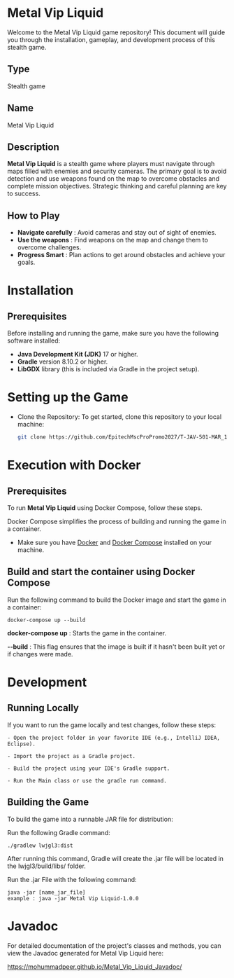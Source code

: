 # Metal Vip Liquid

Welcome to the Metal Vip Liquid game repository! This document will guide you through the installation, gameplay, and development process of this stealth game.

## Type
Stealth game

## Name
Metal Vip Liquid 

## Description

**Metal Vip Liquid** is a stealth game where players must navigate through maps filled with enemies and security cameras. The primary goal is to avoid detection and use weapons found on the map to overcome obstacles and complete mission objectives. Strategic thinking and careful planning are key to success.


## How to Play

- **Navigate carefully** : Avoid cameras and stay out of sight of enemies.
- **Use the weapons** : Find weapons on the map and change them to overcome challenges.
- **Progress Smart** : Plan actions to get around obstacles and achieve your goals.

# Installation

## Prerequisites

Before installing and running the game, make sure you have the following software installed:

- **Java Development Kit (JDK)** 17 or higher.
- **Gradle** version 8.10.2 or higher.
- **LibGDX** library (this is included via Gradle in the project setup).

    
# Setting up the Game

- Clone the Repository:
   To get started, clone this repository to your local machine:
   ```bash
   git clone https://github.com/EpitechMscProPromo2027/T-JAV-501-MAR_13.git

# Execution with Docker

## Prerequisites

To run **Metal Vip Liquid** using Docker Compose, follow these steps.

Docker Compose simplifies the process of building and running the game in a container.

- Make sure you have [Docker](https://www.docker.com/) and [Docker Compose](https://docs.docker.com/compose/install/) installed on your machine.


## Build and start the container using Docker Compose

Run the following command to build the Docker image and start the game in a container:

    docker-compose up --build

**docker-compose up** : Starts the game in the container.

**--build** : This flag ensures that the image is built if it hasn't been built yet or if changes were made.



# Development

## Running Locally

If you want to run the game locally and test changes, follow these steps:

    - Open the project folder in your favorite IDE (e.g., IntelliJ IDEA, Eclipse).

    - Import the project as a Gradle project.
    
    - Build the project using your IDE's Gradle support.
    
    - Run the Main class or use the gradle run command.

## Building the Game

To build the game into a runnable JAR file for distribution:

Run the following Gradle command:

    ./gradlew lwjgl3:dist

After running this command, Gradle will create the .jar file will be located in the lwjgl3/build/libs/ folder.

Run the .jar File with the following command:
    
    java -jar [name_jar_file]
    example : java -jar Metal Vip Liquid-1.0.0 


# Javadoc

For detailed documentation of the project's classes and methods, you can view the Javadoc generated for Metal Vip Liquid here:

https://mohummadpeer.github.io/Metal_Vip_Liquid_Javadoc/
